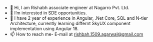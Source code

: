 - 👋 Hi, I am Rishabh associate engineer at Nagarro Pvt. Ltd.
- 👀 I’m interested in SDE opportunities. 
- 🌱 I have 2 year of experience in Angular, .Net Core, SQL and N-tier Architecture, currently learning differnt SkyUX component implementation using Angular 18.
- 📫 How to reach me- E-mail at rishbah.1509.agarwal@gmail.com 

<!---
Spidey-Rishabh/Spidey-Rishabh is a ✨ special ✨ repository because its `README.md` (this file) appears on your GitHub profile.
You can click the Preview link to take a look at your changes.
--->
